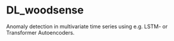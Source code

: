 # DL_woodsense
Anomaly detection in multivariate time series using e.g. LSTM- or Transformer Autoencoders.
